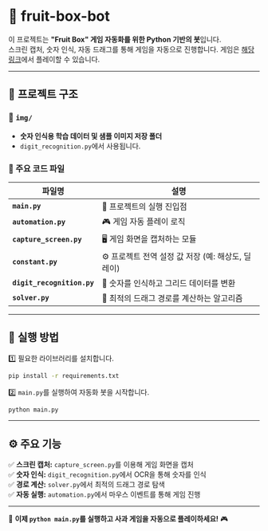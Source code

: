 # 🍏 fruit-box-bot

이 프로젝트는 **"Fruit Box" 게임 자동화를 위한 Python 기반의 봇**입니다.  
스크린 캡처, 숫자 인식, 자동 드래그를 통해 게임을 자동으로 진행합니다.
게임은 [해당 링크](https://www.gamesaien.com/game/fruit_box_a/)에서 플레이할 수 있습니다.

---

## 📂 프로젝트 구조

### 📁 `img/`

- **숫자 인식용 학습 데이터 및 샘플 이미지 저장 폴더**
- `digit_recognition.py`에서 사용됩니다.

### 📝 주요 코드 파일

| 파일명                     | 설명                                               |
| -------------------------- | -------------------------------------------------- |
| **`main.py`**              | 🚀 프로젝트의 실행 진입점                          |
| **`automation.py`**        | 🎮 게임 자동 플레이 로직                           |
| **`capture_screen.py`**    | 🖥️ 게임 화면을 캡처하는 모듈                       |
| **`constant.py`**          | ⚙️ 프로젝트 전역 설정 값 저장 (예: 해상도, 딜레이) |
| **`digit_recognition.py`** | 🔢 숫자를 인식하고 그리드 데이터를 변환            |
| **`solver.py`**            | 🧠 최적의 드래그 경로를 계산하는 알고리즘          |

---

## 🚀 실행 방법

1️⃣ 필요한 라이브러리를 설치합니다.

```bash
pip install -r requirements.txt
```

2️⃣ `main.py`를 실행하여 자동화 봇을 시작합니다.

```bash
python main.py
```

---

## ⚙️ 주요 기능

✅ **스크린 캡처:** `capture_screen.py`를 이용해 게임 화면을 캡처  
✅ **숫자 인식:** `digit_recognition.py`에서 OCR을 통해 숫자를 인식  
✅ **경로 계산:** `solver.py`에서 최적의 드래그 경로 탐색  
✅ **자동 실행:** `automation.py`에서 마우스 이벤트를 통해 게임 진행

---

🚀 **이제 `python main.py`를 실행하고 사과 게임을 자동으로 플레이하세요!** 🎮
